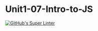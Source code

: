 # Unit1-07-Intro-to-JS
[![GitHub's Super Linter](https://github.com/ICS2O-EmmaJ/Unit1-07-Intro-to-JS/workflows/GitHub's%20Super%20Linter/badge.svg)](https://github.com/ICS2O-EmmaJ/Unit1-07-Intro-to-JS/actions)